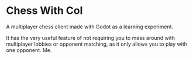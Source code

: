 # Chess With Col

A multiplayer chess client made with Godot as a learning experiment. 

It has the very useful feature of not requiring you to mess around with multiplayer lobbies or opponent matching, as it only allows you to play with one opponent. Me.
